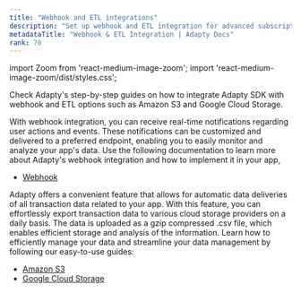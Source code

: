 ```yaml
---
title: "Webhook and ETL integrations"
description: "Set up webhook and ETL integration for advanced subscription event tracking."
metadataTitle: "Webhook & ETL Integration | Adapty Docs"
rank: 70
---
```


import Zoom from 'react-medium-image-zoom';
import 'react-medium-image-zoom/dist/styles.css';

Check Adapty's step-by-step guides on how to integrate Adapty SDK with webhook and ETL options such as Amazon S3 and Google Cloud Storage. 

With webhook integration, you can receive real-time notifications regarding user actions and events. These notifications can be customized and delivered to a preferred endpoint, enabling you to easily monitor and analyze your app's data. Use the following documentation to learn more about Adapty's webhook integration and how to implement it in your app,

- [Webhook](webhook)

Adapty offers a convenient feature that allows for automatic data deliveries of all transaction data related to your app. With this feature, you can effortlessly export transaction data to various cloud storage providers on a daily basis. The data is uploaded as a gzip compressed .csv file, which enables efficient storage and analysis of the information. Learn how to efficiently manage your data and streamline your data management by following our easy-to-use guides:

- [Amazon S3](s3-exports)
- [Google Cloud Storage](google-cloud-storage)